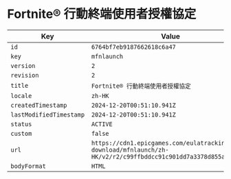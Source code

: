# Fortnite® 行動終端使用者授權協定

| Key | Value |
| --- | ----- |
| `id` | `6764bf7eb9187662618c6a47` |
| `key` | `mfnlaunch` |
| `version` | `2` |
| `revision` | `2` |
| `title` | `Fortnite® 行動終端使用者授權協定` |
| `locale` | `zh-HK` |
| `createdTimestamp` | `2024-12-20T00:51:10.941Z` |
| `lastModifiedTimestamp` | `2024-12-20T00:51:10.941Z` |
| `status` | `ACTIVE` |
| `custom` | `false` |
| `url` | `https://cdn1.epicgames.com/eulatracking-download/mfnlaunch/zh-HK/v2/r2/c99ffbddcc91c901dd7a3378d855a9a4.pdf` |
| `bodyFormat` | `HTML` |

